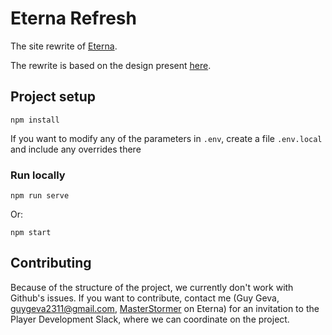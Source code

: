 # Eterna Refresh
The site rewrite of [Eterna](eternagame.org).

The rewrite is based on the design present [here](https://github.com/eternagame/design).

## Project setup
```
npm install
```
If you want to modify any of the parameters in `.env`, create a file `.env.local` and include any overrides there

### Run locally
```
npm run serve
```
Or:
```
npm start
```

## Contributing
Because of the structure of the project, we currently don't work with Github's issues. If you want to contribute, contact me (Guy Geva, guygeva2311@gmail.com, [MasterStormer](https://eternagame.org/web/player/228064/) on Eterna) for an invitation to the Player Development Slack, where we can coordinate on the project.